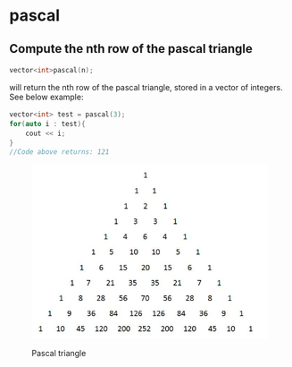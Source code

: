# pascal

## Compute the nth row of the pascal triangle

```cpp
vector<int>pascal(n);
```

will return the nth row of the pascal triangle, stored in a vector of integers. See below example:

```cpp
vector<int> test = pascal(3);
for(auto i : test){
    cout << i;
}
//Code above returns: 121
```

<figure><img src="../../.gitbook/assets/Pascals+triangle-1735830495.jpg" alt=""><figcaption><p>Pascal triangle</p></figcaption></figure>
